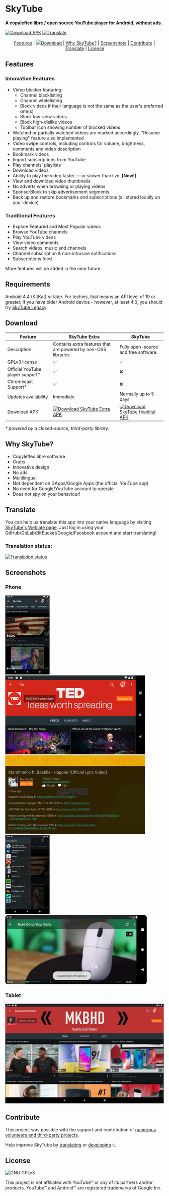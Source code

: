 # SkyTube
**A copylefted libre / open source YouTube player for Android, without ads.**

<a href="#download">![Download APK](https://img.shields.io/github/downloads/SkyTubeTeam/SkyTube/total.svg?label=SkyTube+Extra+Downloads)</a>
<a href="https://hosted.weblate.org/engage/skytube/?utm_source=widget"> <img src="https://hosted.weblate.org/widgets/skytube/-/svg-badge.svg" alt="Translate"/> </a>

<p align="center">
  <a href="#features">Features</a> | 
  <a href="#download"><img src="https://i.imgur.com/BYKw7FK.png" />Download</a> | 
  <a href="#why-skytube">Why SkyTube?</a> | 
  <a href="#screenshots">Screenshots</a> | 
  <a href="#contribute">Contribute</a> | 
  <a href="#translate">Translate</a> | 
  <a href="#license">License</a>
</p>

## Features
### Innovative Features
* Video blocker featuring:
  - Channel blacklisting
  - Channel whitelisting
  - Block videos if their language is not the same as the user's preferred one(s)
  - Block low-view videos
  - Block high-dislike videos
  - Toolbar icon showing number of blocked videos
* Watched or partially watched videos are marked accordingly. "Resume playing" feature also implemented
* Video swipe controls, including controls for volume, brightness, comments and video description
* Bookmark videos
* Import subscriptions from YouTube
* Play channels' playlists
* Download videos
* Ability to play the video faster — or slower than live. **[New!]**
* View and download video thumbnails
* No adverts when browsing or playing videos
* SponsorBlock to skip advertisement segments
* Back up and restore bookmarks and subscriptions (all stored locally on your device)

### Traditional Features
* Explore Featured and Most Popular videos
* Browse YouTube channels
* Play YouTube videos
* View video comments
* Search videos, music and channels
* Channel subscription & non-intrusive notifications
* Subscriptions feed

More features will be added in the near future.

## Requirements
Android 4.4 (KitKat) or later. For techies, that means an API level of 19 or greater.
If you have older Android device - however, at least 4.0, you should try [SkyTube Legacy](https://github.com/SkyTubeTeam/SkyTubeLegacy/).

## Download
| Feature          | SkyTube Extra                      | SkyTube  |
| ---------------- |------------------------------------| ---------|
| Description      | Contains extra features that are powered by non-OSS libraries. | Fully open-source and free software. |
| GPLv3 license                    | ✅                   | ✅       |
| Official YouTube player support* | ✅                   | ❌       |
| Chromecast Support*              | ✅                   | ❌       |
| Updates availability             | Immediate            | Normally up to 5 days |
| Download APK                     | [![Download SkyTube Extra APK](screenshots/download_apk.png)](https://github.com/SkyTubeTeam/SkyTube/releases/download/v2.986/SkyTube-Extra-2.986.apk) | [![Download SkyTube (Vanilla) APK](https://upload.wikimedia.org/wikipedia/commons/thumb/0/0d/Get_it_on_F-Droid.svg/200px-Get_it_on_F-Droid.svg.png)](https://f-droid.org/packages/free.rm.skytube.oss/)

_* powered by a closed-source, third-party library._

## Why SkyTube?
* Copylefted libre software
* Gratis
* Innovative design
* No ads
* Multilingual
* Not dependent on GApps/Google Apps (the official YouTube app)
* No need for Google/YouTube account to operate
* Does not spy on your behaviour!

## Translate
You can help us translate this app into your native language by visiting [SkyTube's Weblate page](https://hosted.weblate.org/engage/skytube/). Just log in using your GitHub/GitLab/BitBucket/Google/Facebook account and start translating!

### Translation status:
<a href="https://hosted.weblate.org/engage/skytube/?utm_source=widget">
<img src="https://hosted.weblate.org/widgets/skytube/-/multi-auto.svg" alt="Translation status" />
</a>

## Screenshots
### Phone

<a href="https://skytube-app.com#features">
<img src="screenshots/trending.jpg" alt="Trending" height="250px"/>
</a>

<a href="https://skytube-app.com#features">
<img src="screenshots/channel.jpg" alt="Browse video" height="250px"/>
</a>

<a href="https://skytube-app.com#features">
<img src="screenshots/play.jpg" alt="Play video" height="250px"/>
</a>

<a href="https://skytube-app.com#features">
<img src="screenshots/subs.jpg" alt="Subscriptions" height="250px"/>
</a>

<a href="https://skytube-app.com#features">
<img src="screenshots/sb_skipped.png" alt="SponsorBlock" width="450px"/>
</a>

### Tablet
![Browse channel using tablet](screenshots/channel_tablet.jpg)

## Contribute
This project was possible with the support and contribution of [numerous volunteers and third-party projects](http://skytube-app.com/credits.html).

Help improve SkyTube by [translating](https://github.com/SkyTubeTeam/SkyTube/wiki/Contribute#translate) or [developing](https://github.com/SkyTubeTeam/SkyTube/wiki/Contribute#developers-guidelines) it.

## License

![GNU GPLv3](https://www.gnu.org/graphics/gplv3-127x51.png)

This project is not affiliated with YouTube™ or any of its partners and/or products.
YouTube™ and Android™ are registered trademarks of Google Inc.
